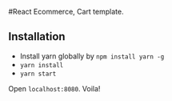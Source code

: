 

#React Ecommerce, Cart template.

## Installation

*  Install yarn globally by `npm install yarn -g`
*  `yarn install`
*  `yarn start`

Open `localhost:8080`. Voila!
